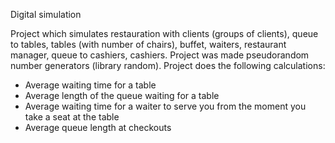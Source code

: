 Digital simulation

Project which simulates restauration with clients (groups of clients), queue to tables, tables (with number of chairs), buffet, waiters, restaurant manager, queue to cashiers, cashiers. Project was made pseudorandom number generators (library random).
Project does the following calculations:
- Average waiting time for a table
- Average length of the queue waiting for a table
- Average waiting time for a waiter to serve you from the moment you take a seat at the table
- Average queue length at checkouts
